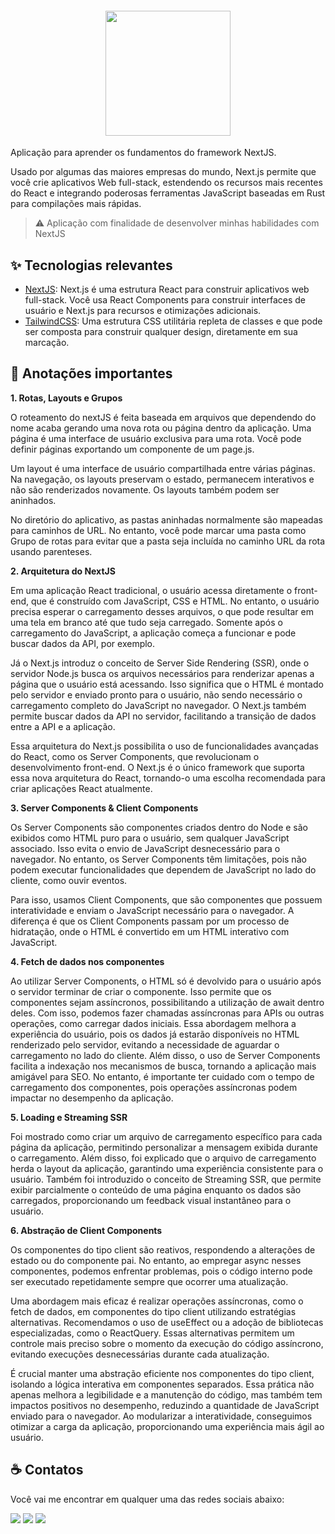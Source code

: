 <h4 align="center">
  <img width="200" src="https://upload.wikimedia.org/wikipedia/commons/thumb/8/8e/Nextjs-logo.svg/2560px-Nextjs-logo.svg.png" />
</h4>

Aplicação para aprender os fundamentos do framework NextJS.

Usado por algumas das maiores empresas do mundo, Next.js permite que você crie aplicativos Web full-stack, estendendo os recursos mais recentes do React e integrando poderosas ferramentas JavaScript baseadas em Rust para compilações mais rápidas.

> ⚠️ Aplicação com finalidade de desenvolver minhas habilidades com NextJS

## ✨ Tecnologias relevantes

- [NextJS](https://nextjs.org/): Next.js é uma estrutura React para construir aplicativos web full-stack. Você usa React Components para construir interfaces de usuário e Next.js para recursos e otimizações adicionais.
- [TailwindCSS](https://tailwindcss.com/): Uma estrutura CSS utilitária repleta de classes e que pode ser composta para construir qualquer design, diretamente em sua marcação.

## 📃 Anotações importantes

**1. Rotas, Layouts e Grupos**

O roteamento do nextJS é feita baseada em arquivos que dependendo do nome acaba gerando uma nova rota ou página dentro da aplicação.
Uma página é uma interface de usuário exclusiva para uma rota. Você pode definir páginas exportando um componente de um page.js.

Um layout é uma interface de usuário compartilhada entre várias páginas. Na navegação, os layouts preservam o estado, permanecem interativos e não são renderizados novamente. Os layouts também podem ser aninhados.

No diretório do aplicativo, as pastas aninhadas normalmente são mapeadas para caminhos de URL. No entanto, você pode marcar uma pasta como Grupo de rotas para evitar que a pasta seja incluída no caminho URL da rota usando parenteses.

**2. Arquitetura do NextJS**

Em uma aplicação React tradicional, o usuário acessa diretamente o front-end, que é construído com JavaScript, CSS e HTML. No entanto, o usuário precisa esperar o carregamento desses arquivos, o que pode resultar em uma tela em branco até que tudo seja carregado. Somente após o carregamento do JavaScript, a aplicação começa a funcionar e pode buscar dados da API, por exemplo.

Já o Next.js introduz o conceito de Server Side Rendering (SSR), onde o servidor Node.js busca os arquivos necessários para renderizar apenas a página que o usuário está acessando. Isso significa que o HTML é montado pelo servidor e enviado pronto para o usuário, não sendo necessário o carregamento completo do JavaScript no navegador. O Next.js também permite buscar dados da API no servidor, facilitando a transição de dados entre a API e a aplicação.

Essa arquitetura do Next.js possibilita o uso de funcionalidades avançadas do React, como os Server Components, que revolucionam o desenvolvimento front-end. O Next.js é o único framework que suporta essa nova arquitetura do React, tornando-o uma escolha recomendada para criar aplicações React atualmente.

**3. Server Components & Client Components**

Os Server Components são componentes criados dentro do Node e são exibidos como HTML puro para o usuário, sem qualquer JavaScript associado. 
Isso evita o envio de JavaScript desnecessário para o navegador. No entanto, os Server Components têm limitações, pois não podem executar funcionalidades que dependem de JavaScript no lado do cliente, como ouvir eventos. 

Para isso, usamos Client Components, que são componentes que possuem interatividade e enviam o JavaScript necessário para o navegador. A diferença é que os Client Components passam por um processo de hidratação, onde o HTML é convertido em um HTML interativo com JavaScript.

**4. Fetch de dados nos componentes**

Ao utilizar Server Components, o HTML só é devolvido para o usuário após o servidor terminar de criar o componente. Isso permite que os componentes sejam assíncronos, possibilitando a utilização de await dentro deles. Com isso, podemos fazer chamadas assíncronas para APIs ou outras operações, como carregar dados iniciais. Essa abordagem melhora a experiência do usuário, pois os dados já estarão disponíveis no HTML renderizado pelo servidor, evitando a necessidade de aguardar o carregamento no lado do cliente. Além disso, o uso de Server Components facilita a indexação nos mecanismos de busca, tornando a aplicação mais amigável para SEO. No entanto, é importante ter cuidado com o tempo de carregamento dos componentes, pois operações assíncronas podem impactar no desempenho da aplicação.

**5. Loading e Streaming SSR**

Foi mostrado como criar um arquivo de carregamento específico para cada página da aplicação, permitindo personalizar a mensagem exibida durante o carregamento. Além disso, foi explicado que o arquivo de carregamento herda o layout da aplicação, garantindo uma experiência consistente para o usuário. Também foi introduzido o conceito de Streaming SSR, que permite exibir parcialmente o conteúdo de uma página enquanto os dados são carregados, proporcionando um feedback visual instantâneo para o usuário.

**6. Abstração de Client Components**

Os componentes do tipo client são reativos, respondendo a alterações de estado ou do componente pai. No entanto, ao empregar async nesses componentes, podemos enfrentar problemas, pois o código interno pode ser executado repetidamente sempre que ocorrer uma atualização.

Uma abordagem mais eficaz é realizar operações assíncronas, como o fetch de dados, em componentes do tipo client utilizando estratégias alternativas. Recomendamos o uso de useEffect ou a adoção de bibliotecas especializadas, como o ReactQuery. Essas alternativas permitem um controle mais preciso sobre o momento da execução do código assíncrono, evitando execuções desnecessárias durante cada atualização.

É crucial manter uma abstração eficiente nos componentes do tipo client, isolando a lógica interativa em componentes separados. Essa prática não apenas melhora a legibilidade e a manutenção do código, mas também tem impactos positivos no desempenho, reduzindo a quantidade de JavaScript enviado para o navegador. Ao modularizar a interatividade, conseguimos otimizar a carga da aplicação, proporcionando uma experiência mais ágil ao usuário.

## ☕ Contatos

Você vai me encontrar em qualquer uma das redes sociais abaixo:

<a href = "mailto: leo.azannielttt@gmail.com"><img src="https://img.shields.io/badge/-Gmail-%23EA4335?style=for-the-badge&logo=gmail&logoColor=white" target="_blank" margin-right="10px"></a>
<a href="https://www.linkedin.com/in/leandroazanniel/" target="_blank"><img src="https://img.shields.io/badge/-LinkedIn-%230077B5?style=for-the-badge&logo=linkedin&logoColor=white" target="_blank"></a>
<a href="https://api.whatsapp.com/send?phone=5592985406269" target="_blank"><img src="https://img.shields.io/badge/-WhatsApp-%25D366?style=for-the-badge&logo=whatsapp&logoColor=white" target="_blank"></a>